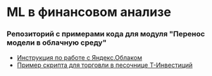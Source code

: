 # ML в финансовом анализе

### Репозиторий с примерами кода для модуля "Перенос модели в облачную среду"

- [Инструкция по работе с Яндекс.Облаком](YandexCloud.md)
- [Пример скрипта для торговли в песочнице Т-Инвестиций](5.2%20Облачная%20инфраструктура)